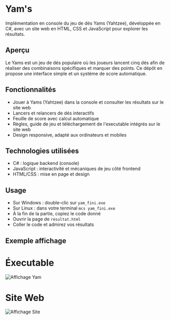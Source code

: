 # Yam's

Implémentation en console du jeu de dés Yams (Yahtzee), développée en C#, avec un site web en HTML, CSS et JavaScript pour explorer les résultats.

## Aperçu

Le Yams est un jeu de dés populaire où les joueurs lancent cinq dés afin de réaliser des combinaisons spécifiques et marquer des points.
Ce dépôt en propose une interface simple et un système de score automatique.

## Fonctionnalités

- Jouer à Yams (Yahtzee) dans la console et consulter les résultats sur le site web
- Lancers et relancers de dés interactifs
- Feuille de score avec calcul automatique
- Règles, guide de jeu et téléchargement de l'executable intégrés sur le site web
- Design responsive, adapté aux ordinateurs et mobiles

## Technologies utilisées

- C# : logique backend (console)
- JavaScript : interactivité et mécaniques de jeu côté frontend
- HTML/CSS : mise en page et design

## Usage

- Sur Windows : double-clic sur `yam_fini.exe`
- Sur Linux : dans votre terminal `mcs yam_fini.exe`
- À la fin de la partie, copiez le code donné
- Ouvrir la page de `résultat.html`
- Coller le code et admirez vos résultats

## Exemple affichage

# Éxecutable

![Affichage Yam](affichageyam.png)

# Site Web

![Affichage Site](affichagesite.png)
